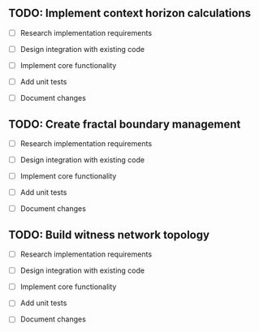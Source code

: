 
## TODO: Implement context horizon calculations
- [ ] Research implementation requirements
- [ ] Design integration with existing code
- [ ] Implement core functionality
- [ ] Add unit tests
- [ ] Document changes


## TODO: Create fractal boundary management
- [ ] Research implementation requirements
- [ ] Design integration with existing code
- [ ] Implement core functionality
- [ ] Add unit tests
- [ ] Document changes


## TODO: Build witness network topology
- [ ] Research implementation requirements
- [ ] Design integration with existing code
- [ ] Implement core functionality
- [ ] Add unit tests
- [ ] Document changes

